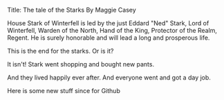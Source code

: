Title: The tale of the Starks
By Maggie Casey

House Stark of Winterfell is led by the just Eddard "Ned" Stark, Lord of
Winterfell, Warden of the North, Hand of the King, Protector of the Realm,
Regent.  He is surely honorable and will lead a long and prosperous life.

This is the end for the starks.  Or is it?

It isn't! Stark went shopping and bought new pants.

And they lived happily ever after.
And everyone went and got a day job.

Here is some new stuff since for Github
